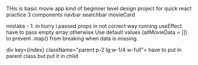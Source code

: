 THis is basic movie app kind of beginner level design project for quick react practice
3 components 
navbar
searchbar
movieCard

mistake - 1. in hurry i passed props in not correct way 
running useEffect have to pass empty array otherwise 
Use default values (allMovieData = []) to prevent .map() from breaking when data is missing.

div key={index} className="parent p-2 lg:w-1/4 w-full"> have to put in parent class but put it in chlid 
<div key={index} className="child bg-black rounded-2xl p-3"> 